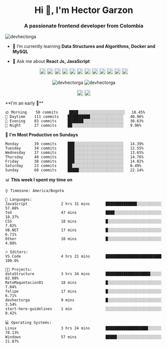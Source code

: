 <h1 align="center">Hi 👋, I'm Hector Garzon</h1>
<h3 align="center">A passionate frontend developer from Colombia</h3>

<p align="left"> <img src="https://komarev.com/ghpvc/?username=devhectorga" alt="devhectorga" /> </p>

- 🌱 I’m currently learning **Data Structures and Algorithms, Docker and MySQL**

- 💬 Ask me about **React Js, JavaScript**

<p align="center"><img src="https://devicons.github.io/devicon/devicon.git/icons/react/react-original-wordmark.svg" alt="react" width="20" height="20"/> <img src="https://devicons.github.io/devicon/devicon.git/icons/css3/css3-original-wordmark.svg" alt="css3" width="20" height="20"/> <img src="https://devicons.github.io/devicon/devicon.git/icons/docker/docker-original-wordmark.svg" alt="docker" width="20" height="20"/> <img src="https://devicons.github.io/devicon/devicon.git/icons/go/go-original.svg" alt="go" width="20" height="20"/> <img src="https://devicons.github.io/devicon/devicon.git/icons/html5/html5-original-wordmark.svg" alt="html5" width="20" height="20"/> <img src="https://devicons.github.io/devicon/devicon.git/icons/javascript/javascript-original.svg" alt="javascript" width="20" height="20"/> <img src="https://devicons.github.io/devicon/devicon.git/icons/typescript/typescript-original.svg" alt="typescript" width="20" height="20"/> <img src="https://devicons.github.io/devicon/devicon.git/icons/mysql/mysql-original-wordmark.svg" alt="mysql" width="20" height="20"/> <img src="https://devicons.github.io/devicon/devicon.git/icons/php/php-original.svg" alt="php" width="20" height="20"/> <img src="https://devicons.github.io/devicon/devicon.git/icons/sass/sass-original.svg" alt="sass" width="20" height="20"/> <img src="https://devicons.github.io/devicon/devicon.git/icons/nodejs/nodejs-original-wordmark.svg" alt="nodejs" width="20" height="20"/> <img src="https://devicons.github.io/devicon/devicon.git/icons/redux/redux-original.svg" alt="redux" width="20" height="20"/></p><p align="center"> <img src="https://github-readme-stats.vercel.app/api?username=devhectorga&count_private=true&show_icons=true" alt="devhectorga" /> <img src="https://github-readme-stats.vercel.app/api/top-langs/?username=devhectorga&layout=compact" alt="devhectorga" /></p>

<p align="center">
<a href="https://twitter.com/devhectorga" target="blank"><img align="center" src="https://cdn.jsdelivr.net/npm/simple-icons@3.0.1/icons/twitter.svg" alt="devhectorga" height="20" width="20" /></a>
<a href="https://linkedin.com/in/devhectorga" target="blank"><img align="center" src="https://cdn.jsdelivr.net/npm/simple-icons@3.0.1/icons/linkedin.svg" alt="devhectorga" height="20" width="20" /></a>
</p>
<!--START_SECTION:waka-->
**I'm an early 🐤** 

```text
🌞 Morning    50 commits     ████░░░░░░░░░░░░░░░░░░░░░   18.45% 
🌆 Daytime    111 commits    ██████████░░░░░░░░░░░░░░░   40.96% 
🌃 Evening    83 commits     ███████░░░░░░░░░░░░░░░░░░   30.63% 
🌙 Night      27 commits     ██░░░░░░░░░░░░░░░░░░░░░░░   9.96%

```
📅 **I'm Most Productive on Sundays** 

```text
Monday       39 commits     ███░░░░░░░░░░░░░░░░░░░░░░   14.39% 
Tuesday      34 commits     ███░░░░░░░░░░░░░░░░░░░░░░   12.55% 
Wednesday    37 commits     ███░░░░░░░░░░░░░░░░░░░░░░   13.65% 
Thursday     40 commits     ███░░░░░░░░░░░░░░░░░░░░░░   14.76% 
Friday       38 commits     ███░░░░░░░░░░░░░░░░░░░░░░   14.02% 
Saturday     23 commits     ██░░░░░░░░░░░░░░░░░░░░░░░   8.49% 
Sunday       60 commits     █████░░░░░░░░░░░░░░░░░░░░   22.14%

```


📊 **This week I spent my time on** 

```text
⌚︎ Timezone: America/Bogota

💬 Languages: 
JavaScript               2 hrs 31 mins       ██████████████░░░░░░░░░░░   57.88% 
TeX                      47 mins             ████░░░░░░░░░░░░░░░░░░░░░   18.37% 
CSS                      18 mins             █░░░░░░░░░░░░░░░░░░░░░░░░   7.02% 
VB.NET                   17 mins             █░░░░░░░░░░░░░░░░░░░░░░░░   6.71% 
Other                    10 mins             █░░░░░░░░░░░░░░░░░░░░░░░░   4.08%

🔥 Editors: 
VS Code                  4 hrs 21 mins       █████████████████████████   100.0%

🐱‍💻 Projects: 
dataStructure            3 hrs 34 mins       ████████████████████░░░░░   82.08% 
RetoMaquetacion01        18 mins             █░░░░░░░░░░░░░░░░░░░░░░░░   7.04% 
felipe                   17 mins             █░░░░░░░░░░░░░░░░░░░░░░░░   6.71% 
devhectorga              9 mins              █░░░░░░░░░░░░░░░░░░░░░░░░   3.54% 
start-here-guidelines    1 min               ░░░░░░░░░░░░░░░░░░░░░░░░░   0.42%

💻 Operating Systems: 
Linux                    3 hrs 24 mins       ███████████████████░░░░░░   78.13% 
Windows                  57 mins             █████░░░░░░░░░░░░░░░░░░░░   21.87%

```


<!--END_SECTION:waka-->
